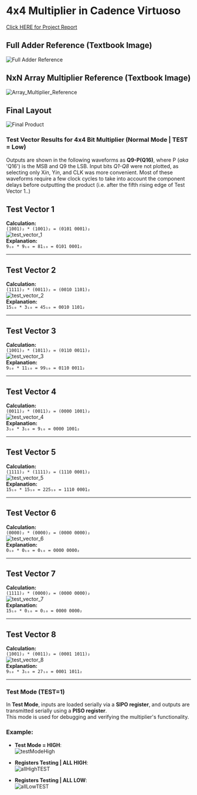 # 4x4 Multiplier in Cadence Virtuoso

[Click HERE for Project Report](./final_product/finalProject/Design%20Report.pdf)



## Full Adder Reference (Textbook Image)
![Full Adder Reference](https://github.com/user-attachments/assets/54c2e8d4-6c03-45fa-9ef6-a7209aa6d3b6)

## NxN Array Multiplier Reference (Textbook Image)
![Array_Multiplier_Reference](https://github.com/user-attachments/assets/85f14be7-59e1-49b7-8429-6b27de124c81)

## Final Layout
![Final Product](https://github.com/user-attachments/assets/5bb6e557-4cbb-482e-b366-54a7577058ed)



### Test Vector Results for 4x4 Bit Multiplier (Normal Mode | TEST = Low)

Outputs are shown in the following waveforms as **Q9-P(Q16)**, where P (*aka* 'Q16') is the MSB and Q9 the LSB.
Input bits *Q1-Q8* were not plotted, as selecting only X*in*, Y*in*, and CLK was more convenient.
Most of these waveforms require a few clock cycles to take into account the component delays before outputting the product (i.e. after the fifth rising edge of Test Vector 1..)

## **Test Vector 1**  
**Calculation:**  
`(1001)₂ * (1001)₂ = (0101 0001)₂`  
![test_vector_1](https://github.com/user-attachments/assets/5addcfc2-48b2-4f32-830d-af6fc6eafcac)  
**Explanation:**  
`9₁₀ * 9₁₀ = 81₁₀ = 0101 0001₂`

---

## **Test Vector 2**  
**Calculation:**  
`(1111)₂ * (0011)₂ = (0010 1101)₂`  
![test_vector_2](https://github.com/user-attachments/assets/1e1f2396-f35b-4ae2-8722-a76ad490db78)  
**Explanation:**  
`15₁₀ * 3₁₀ = 45₁₀ = 0010 1101₂`

---

## **Test Vector 3**  
**Calculation:**  
`(1001)₂ * (1011)₂ = (0110 0011)₂`  
![test_vector_3](https://github.com/user-attachments/assets/53f4a64d-28ba-49df-bd60-bcf63c9988bb)  
**Explanation:**  
`9₁₀ * 11₁₀ = 99₁₀ = 0110 0011₂`

---

## **Test Vector 4**  
**Calculation:**  
`(0011)₂ * (0011)₂ = (0000 1001)₂`  
![test_vector_4](https://github.com/user-attachments/assets/088e4356-f1df-45e1-8baa-c420c53604d3)  
**Explanation:**  
`3₁₀ * 3₁₀ = 9₁₀ = 0000 1001₂`

---

## **Test Vector 5**  
**Calculation:**  
`(1111)₂ * (1111)₂ = (1110 0001)₂`  
![test_vector_5](https://github.com/user-attachments/assets/5fa7a3f4-5030-4abf-a140-5f3e85e8dd85)  
**Explanation:**  
`15₁₀ * 15₁₀ = 225₁₀ = 1110 0001₂`

---

## **Test Vector 6**  
**Calculation:**  
`(0000)₂ * (0000)₂ = (0000 0000)₂`  
![test_vector_6](https://github.com/user-attachments/assets/65833124-67ae-41ce-9586-c13e8025d82e)  
**Explanation:**  
`0₁₀ * 0₁₀ = 0₁₀ = 0000 0000₂`

---

## **Test Vector 7**  
**Calculation:**  
`(1111)₂ * (0000)₂ = (0000 0000)₂`  
![test_vector_7](https://github.com/user-attachments/assets/0aa84043-c9c4-418b-9b94-ef6ed393e2ac)  
**Explanation:**  
`15₁₀ * 0₁₀ = 0₁₀ = 0000 0000₂`

---

## **Test Vector 8**  
**Calculation:**  
`(1001)₂ * (0011)₂ = (0001 1011)₂`  
![test_vector_8](https://github.com/user-attachments/assets/f93b6698-654f-4149-9eb9-3de2658d0c72)  
**Explanation:**  
`9₁₀ * 3₁₀ = 27₁₀ = 0001 1011₂`

---



### Test Mode (TEST=1)

In **Test Mode**, inputs are loaded serially via a **SIPO register**, and outputs are transmitted serially using a **PISO register**.  
This mode is used for debugging and verifying the multiplier's functionality.

### Example:
- **Test Mode = HIGH**:  
  ![testModeHigh](https://github.com/user-attachments/assets/8e855ac0-1821-4862-bd47-d4d3bb789df4)

- **Registers Testing | ALL HIGH**:  
  ![allHighTEST](https://github.com/user-attachments/assets/ff9e8d54-bb89-4395-ad81-12b2abe03d35)

- **Registers Testing | ALL LOW**:  
  ![allLowTEST](https://github.com/user-attachments/assets/9fbe1aee-d42d-403a-8f59-c9d70b582bd4)
